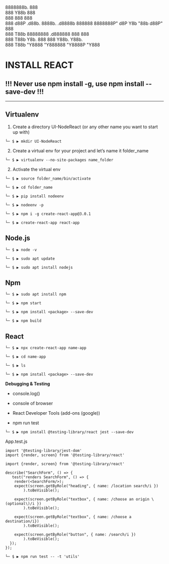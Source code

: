 

8888888b.                            888    
888   Y88b                           888    
888    888                           888    
888   d88P .d88b.   8888b.   .d8888b 888888 
8888888P" d8P  Y8b     "88b d88P"    888    
888 T88b  88888888 .d888888 888      888    
888  T88b Y8b.     888  888 Y88b.    Y88b.  
888   T88b "Y8888  "Y888888  "Y8888P  "Y888 
                                            
                                            
                                           


# INSTALL REACT


## !!! Never use npm install -g, use npm install --save-dev !!!

---

## Virtualenv

1. Create a directory UI-NodeReact (or any other name you want to start up with)

`└─ $ ▶ mkdir UI-NodeReact`

2. Create a virtual env for your project and let’s name it folder_name

`└─ $ ▶ virtualenv --no-site-packages name_folder`

2. Activate the virtual env

`└─ $ ▶ source folder_name/bin/activate`

`└─ $ ▶ cd folder_name`

`└─ $ ▶ pip install nodeenv`

`└─ $ ▶ nodeenv -p`

`└─ $ ▶ npm i -g create-react-app@3.0.1`

`└─ $ ▶ create-react-app react-app`


## Node.js

`└─ $ ▶ node -v`

`└─ $ ▶ sudo apt update`

`└─ $ ▶ sudo apt install nodejs`


## Npm

`└─ $ ▶ sudo apt install npm`

`└─ $ ▶ npm start`

`└─ $ ▶ npm install <package> --save-dev`

`└─ $ ▶ npm build`


## React

`└─ $ ▶ npx create-react-app name-app`

`└─ $ ▶ cd name-app`

`└─ $ ▶ ls`

`└─ $ ▶ npm install <package> --save-dev`


**Debugging & Testing**

- console.log()

- console of browser

- React Developer Tools (add-ons (google))

- npm run test


`└─ $ ▶ npm install @testing-library/react jest --save-dev`

App.test.js

```
import '@testing-library/jest-dom'
import {render, screen} from '@testing-library/react'
```

```
import {render, screen} from '@testing-library/react'

describe("SearchForm", () => {
   test("renders SearchForm", () => {
    render(<SearchForm/>);
    expect(screen.getByRole("heading", { name: /location search/i })
        ).toBeVisible();
        
    expect(screen.getByRole("textbox", { name: /choose an origin \(optional\)/i })
        ).toBeVisible();

    expect(screen.getByRole("textbox", { name: /choose a destination/i})
        ).toBeVisible();
        
    expect(screen.getByRole("button", { name: /search/i })
        ).toBeVisible();
  });
});
```

`└─ $ ▶ npm run test -- -t 'utils'`
